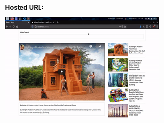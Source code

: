 #

## Hosted URL: 

<img align="center" src="https://github.com/Mayur290/Youtube-video-player/blob/main/assets/youtube.gif"  width="600" height="337"/>
